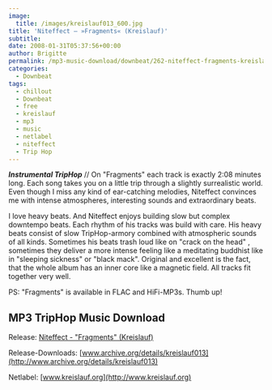 ```yaml
---
image:
  title: /images/kreislauf013_600.jpg
title: 'Niteffect – »Fragments« (Kreislauf)'
subtitle: 
date: 2008-01-31T05:37:56+00:00
author: Brigitte
permalink: /mp3-music-download/downbeat/262-niteffect-fragments-kreislauf
categories:
  - Downbeat
tags:
  - chillout
  - Downbeat
  - free
  - kreislauf
  - mp3
  - music
  - netlabel
  - niteffect
  - Trip Hop
---
```

***Instrumental TripHop*** // On "Fragments" each track is exactly 2:08 minutes long. Each song takes you on a little trip through a slightly surrealistic world. Even though I miss any kind of ear-catching melodies, Niteffect convinces me with intense atmospheres, interesting sounds and extraordinary beats.<!--more-->

I love heavy beats. And Niteffect enjoys building slow but complex downtempo beats. Each rhythm of his tracks was build with care. His heavy beats consist of slow TripHop-armory combined with atmospheric sounds of all kinds. Sometimes his beats trash loud like on "crack on the head" , sometimes they deliver a more intense feeling like a meditating buddhist like in "sleeping sickness" or "black mack". Original and excellent is the fact, that the whole album has an inner core like a magnetic field. All tracks fit together very well.

PS: "Fragments" is available in FLAC and HiFi-MP3s. Thumb up!

## MP3 TripHop Music Download

Release: [Niteffect - "Fragments" (Kreislauf)](http://kreislauf.org/v10/?p=17)
  
Release-Downloads: [www.archive.org/details/kreislauf013](http://www.archive.org/details/kreislauf013)
  
Netlabel: [www.kreislauf.org](http://www.kreislauf.org)